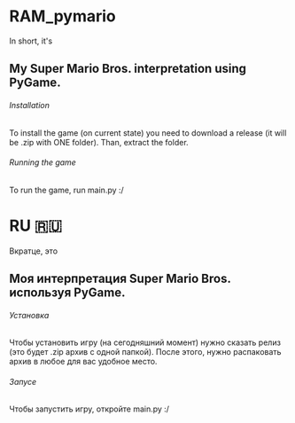 # RAM_pymario

In short, it's
## My  Super Mario Bros. interpretation using PyGame.

###### Installation
To install the game (on current state) you need to download a release (it will be .zip with ONE folder). Than, extract the folder.

###### Running the game
To run the game, run main.py :/

# RU 🇷🇺

Вкратце, это

## Моя интерпретация Super Mario Bros. используя PyGame.

###### Установка
Чтобы установить игру (на сегодняшний момент) нужно сказать релиз (это будет .zip архив с одной папкой). После этого, нужно распаковать архив в любое для вас удобное место.

###### Запусе

Чтобы запустить игру, откройте main.py :/
